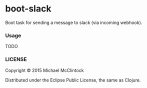 # boot-slack

Boot task for sending a message to slack (via incoming webhook).

### Usage

TODO

### LICENSE

Copyright © 2015 Michael McClintock

Distributed under the Eclipse Public License, the same as Clojure.
